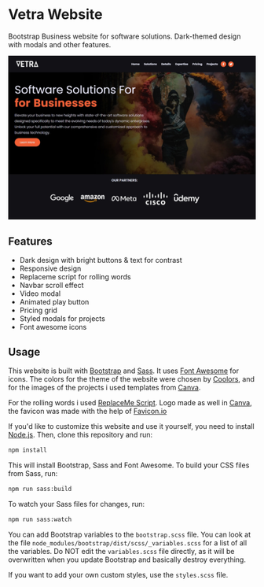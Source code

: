 # Vetra Website

Bootstrap Business website for software solutions. Dark-themed design with modals and other features.

<img src="./images/screen.png" />

## Features

- Dark design with bright buttons & text for contrast
- Responsive design
- Replaceme script for rolling words
- Navbar scroll effect
- Video modal
- Animated play button
- Pricing grid
- Styled modals for projects
- Font awesome icons

## Usage

This website is built with [Bootstrap](https://getbootstrap.com/) and [Sass](https://sass-lang.com/). It uses [Font Awesome](https://fontawesome.com/) for icons.
The colors for the theme of the website were chosen by [Coolors](https://coolors.co/), and for the images of the projects i used templates from [Canva](https://www.canva.com/). 

For the rolling words i used [ReplaceMe Script](https://adrianklimek.github.io/replaceme/). 
Logo made as well in [Canva](https://www.canva.com/), the favicon was made with the help of [Favicon.io](https://favicon.io/)


If you'd like to customize this website and use it yourself, you need to install [Node.js](https://nodejs.org/en/). Then, clone this repository and run:

```bash
npm install
```

This will install Bootstrap, Sass and Font Awesome. To build your CSS files from Sass, run:

```bash
npm run sass:build
```

To watch your Sass files for changes, run:

```bash
npm run sass:watch
```

You can add Bootstrap variables to the `bootstrap.scss` file. You can look at the file `node_modules/bootstrap/dist/scss/_variables.scss` for a list of all the variables. Do NOT edit the `variables.scss` file directly, as it will be overwritten when you update Bootstrap and basically destroy everything.

If you want to add your own custom styles, use the `styles.scss` file.
